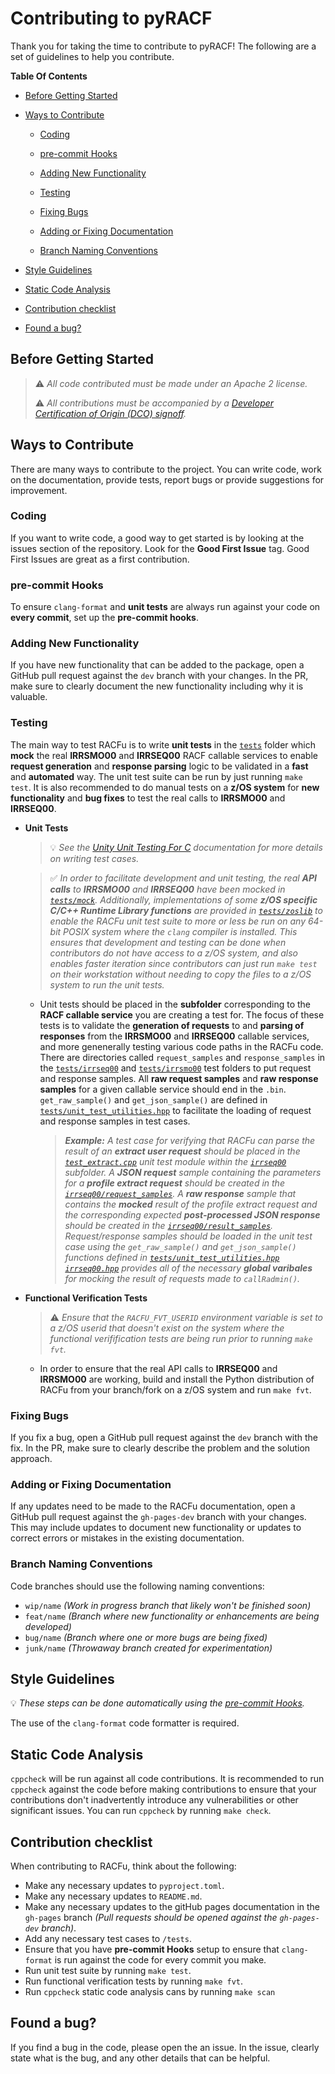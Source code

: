 # Contributing to pyRACF

Thank you for taking the time to contribute to pyRACF!
The following are a set of guidelines to help you contribute.

**Table Of Contents**

* [Before Getting Started](#before-getting-started)

* [Ways to Contribute](#ways-to-contribute)

  * [Coding](#coding)

  * [pre-commit Hooks](#pre-commit-hooks)

  * [Adding New Functionality](#adding-new-functionality)

  * [Testing](#testing)

  * [Fixing Bugs](#fixing-bugs)

  * [Adding or Fixing Documentation](#adding-or-fixing-documentation)

  * [Branch Naming Conventions](#branch-naming-conventions)

* [Style Guidelines](#style-guidelines)

* [Static Code Analysis](#static-code-analysis)

* [Contribution checklist](#contribution-checklist)

* [Found a bug?](#found-a-bug)

## Before Getting Started

> :warning: _All code contributed must be made under an Apache 2 license._
>
> :warning: _All contributions must be accompanied by a [Developer Certification of Origin (DCO) signoff](https://github.com/openmainframeproject/tsc/blob/master/process/contribution_guidelines.md#developer-certificate-of-origin)._

## Ways to Contribute

There are many ways to contribute to the project. You can write code, work on the documentation, provide tests, report bugs or provide suggestions for improvement.

### Coding

If you want to write code, a good way to get started is by looking at the issues section of the repository. Look for the **Good First Issue** tag. Good First Issues are great as a first contribution.

### pre-commit Hooks
To ensure `clang-format` and **unit tests** are always run against your code on **every commit**, set up the **pre-commit hooks**.

### Adding New Functionality

If you have new functionality that can be added to the package, open a GitHub pull request against the `dev` branch with your changes. In the PR, make sure to clearly document the new functionality including why it is valuable.

### Testing

The main way to test RACFu is to write **unit tests** in the [`tests`](tests) folder which **mock** the real **IRRSMO00** and **IRRSEQ00** RACF callable services to enable **request generation** and **response parsing** logic to be validated in a **fast** and **automated** way. The unit test suite can be run by just running `make test`. It is also recommended to do manual tests on a **z/OS system** for **new functionality** and **bug fixes** to test the real calls to **IRRSMO00** and **IRRSEQ00**.

* **Unit Tests**

  > :bulb: _See the [Unity Unit Testing For C](https://www.throwtheswitch.org/unity) documentation for more details on writing test cases._

  > :white_check_mark: _In order to facilitate development and unit testing, the real **API calls** to **IRRSMO00** and **IRRSEQ00** have been mocked in [`tests/mock`](tests/mock). Additionally, implementations of some **z/OS specific C/C++ Runtime Library functions** are provided in [`tests/zoslib`](tests/zoslib) to enable the RACFu unit test suite to more or less be run on any 64-bit POSIX system where the `clang` compiler is installed. This ensures that development and testing can be done when contributors do not have access to a z/OS system, and also enables faster iteration since contributors can just run `make test` on their workstation without needing to copy the files to a z/OS system to run the unit tests._

  * Unit tests should be placed in the **subfolder** corresponding to the **RACF callable service** you are creating a test for. The focus of these tests is to validate the **generation of requests** to and **parsing of responses** from the **IRRSMO00** and **IRRSEQ00** callable services, and more genenerally testing various code paths in the RACFu code. There are directories called `request_samples` and `response_samples` in the [`tests/irrseq00`](tests/irrseq00) and [`tests/irrsmo00`](tests/irrseq00) test folders to put request and response samples. All **raw request samples** and **raw response samples** for a given callable service should end in the `.bin`. `get_raw_sample()` and `get_json_sample()` are defined in [`tests/unit_test_utilities.hpp`](tests/unit_test_utilities.hpp) to facilitate the loading of request and response samples in test cases.

    > _**Example:** A test case for verifying that RACFu can parse the result of an **extract user request** should be placed in the [`test_extract.cpp`](tests/irrseq00/test_extract.cpp) unit test module within the [`irrseq00`](tests/irrseq00) subfolder. A **JSON request** sample containing the parameters for a **profile extract request** should be created in the [`irrseq00/request_samples`](tests/irrseq00/request_samples). A **raw response** sample that contains the **mocked** result of the profile extract request and the corresponding expected **post-processed JSON response** should be created in the [`irrseq00/result_samples`](tests/irrseq00/result_samples). Request/response samples should be loaded in the unit test case using the `get_raw_sample()` and `get_json_sample()` functions defined in [`tests/unit_test_utilities.hpp`](tests/unit_test_utilities.hpp) [`irrseq00.hpp`](tests/mock/irrseq00.hpp) provides all of the necessary **global varibales** for mocking the result of requests made to `callRadmin()`._

* **Functional Verification Tests**
  > :warning: _Ensure that the `RACFU_FVT_USERID` environment variable is set to a z/OS userid that doesn't exist on the system where the functional verifification tests are being run prior to running `make fvt`._

  * In order to ensure that the real API calls to **IRRSEQ00** and **IRRSMO00** are working, build and install the Python distribution of RACFu from your branch/fork on a z/OS system and run `make fvt`. 

### Fixing Bugs

If you fix a bug, open a GitHub pull request against the `dev` branch with the fix. In the PR, make sure to clearly describe the problem and the solution approach.

### Adding or Fixing Documentation

If any updates need to be made to the RACFu documentation, open a GitHub pull request against the `gh-pages-dev` branch with your changes. This may include updates to document new functionality or updates to correct errors or mistakes in the existing documentation.

### Branch Naming Conventions

Code branches should use the following naming conventions:

* `wip/name` *(Work in progress branch that likely won't be finished soon)*
* `feat/name` *(Branch where new functionality or enhancements are being developed)*
* `bug/name` *(Branch where one or more bugs are being fixed)*
* `junk/name` *(Throwaway branch created for experimentation)*

## Style Guidelines

:bulb: _These steps can be done automatically using the [pre-commit Hooks](#pre-commit-hooks)._

The use of the `clang-format` code formatter is required.

## Static Code Analysis

`cppcheck` will be run against all code contributions. It is recommended to run `cppcheck` against the code before making contributions to ensure that your contributions don't inadvertently introduce any vulnerabilities or other significant issues. You can run `cppcheck` by running `make check`.

## Contribution checklist

When contributing to RACFu, think about the following:

* Make any necessary updates to `pyproject.toml`.
* Make any necessary updates to `README.md`.
* Make any necessary updates to the gitHub pages documentation in the `gh-pages` branch _(Pull requests should be opened against the `gh-pages-dev` branch)_.
* Add any necessary test cases to `/tests`.
* Ensure that you have __pre-commit Hooks__ setup to ensure that `clang-format` is run against the code for every commit you make.
* Run unit test suite by running `make test`.
* Run functional verification tests by running `make fvt`.
* Run `cppcheck` static code analysis cans by running `make scan`

## Found a bug?

If you find a bug in the code, please open the an issue.
In the issue, clearly state what is the bug, and  any other details that can be helpful.
